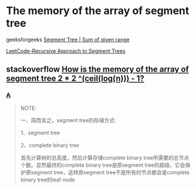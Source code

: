 # The memory of the array of segment tree

geeksforgeeks [Segment Tree | Sum of given range](https://www.geeksforgeeks.org/segment-tree-sum-of-given-range/)

[LeetCode-Recursive Approach to Segment Trees](https://leetcode.com/articles/a-recursive-approach-to-segment-trees-range-sum-queries-lazy-propagation/) 



## stackoverflow [How is the memory of the array of segment tree 2 * 2 ^(ceil(log(n))) - 1?](https://stackoverflow.com/questions/28470692/how-is-the-memory-of-the-array-of-segment-tree-2-2-ceillogn-1)



### [A](https://stackoverflow.com/a/28502243)

> NOTE:
>
> 一、简而言之，segment tree的存储方式:
>
> 1、segment tree
>
> 2、complete binary tree
>
> 首先计算树的总高度，然后计算存储complete binary tree所需要的总节点个数。显然最终的complete binary tree是原segment tree的超级，它会保护原segment tree，这样原segment tree不是所有的节点都会是complete binary tree的leaf node







